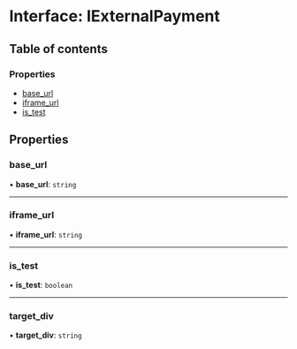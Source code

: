 # Interface: IExternalPayment

## Table of contents

### Properties

- [base\_url](IExternalPayment.md#base_url)
- [iframe\_url](IExternalPayment.md#iframe_url)
- [is\_test](IExternalPayment.md#is_test)

## Properties

### base\_url

• **base\_url**: `string`

___

### iframe\_url

• **iframe\_url**: `string`

___

### is\_test

• **is\_test**: `boolean`

___

### target\_div

• **target\_div**: `string`
